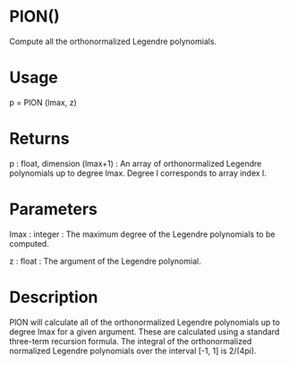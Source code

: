 # PlON()

Compute all the orthonormalized Legendre polynomials.

# Usage

p = PlON (lmax, z)

# Returns

p : float, dimension (lmax+1)
:   An array of orthonormalized Legendre polynomials up to degree lmax. Degree l corresponds to array index l.

# Parameters

lmax : integer
:   The maximum degree of the Legendre polynomials to be computed.

z : float
:   The argument of the Legendre polynomial.

# Description

PlON will calculate all of the orthonormalized Legendre polynomials up to degree lmax for a given argument. These are calculated using a standard three-term recursion formula. The integral of the orthonormalized normalized Legendre polynomials over the interval [-1, 1] is 2/(4pi).
